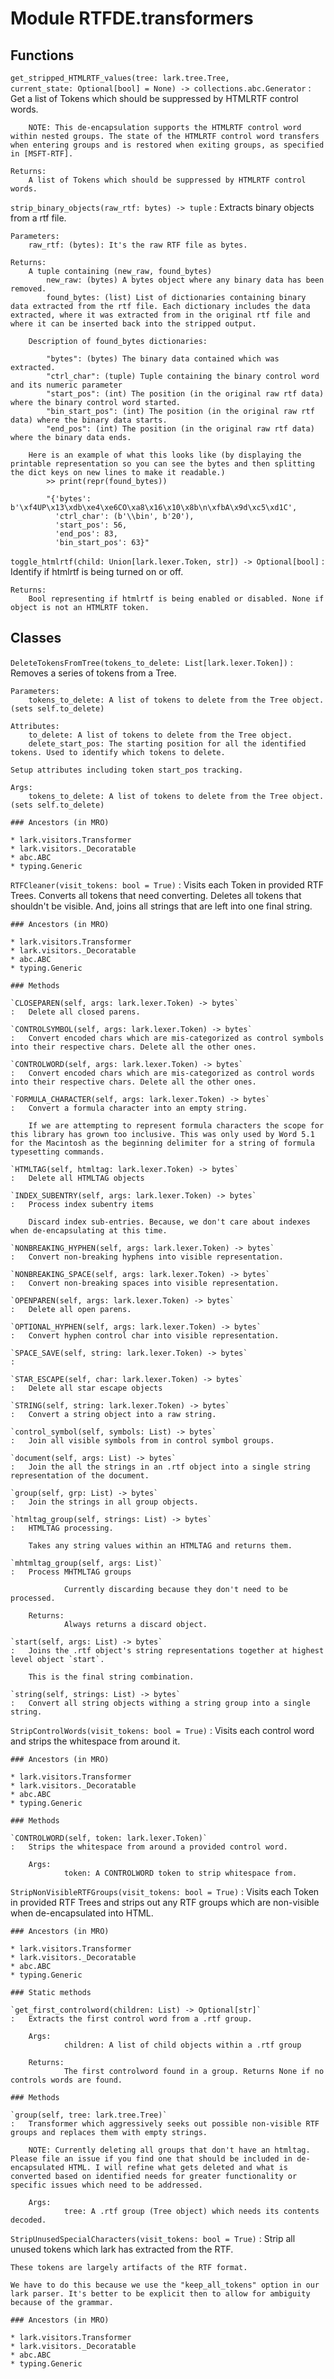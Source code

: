 Module RTFDE.transformers
=========================

Functions
---------

    
`get_stripped_HTMLRTF_values(tree: lark.tree.Tree, current_state: Optional[bool] = None) ‑> collections.abc.Generator`
:   Get a list of Tokens which should be suppressed by HTMLRTF control words.
    
    
        NOTE: This de-encapsulation supports the HTMLRTF control word within nested groups. The state of the HTMLRTF control word transfers when entering groups and is restored when exiting groups, as specified in [MSFT-RTF].
    
    Returns:
        A list of Tokens which should be suppressed by HTMLRTF control words.

    
`strip_binary_objects(raw_rtf: bytes) ‑> tuple`
:   Extracts binary objects from a rtf file.
    
    Parameters:
        raw_rtf: (bytes): It's the raw RTF file as bytes.
    
    Returns:
        A tuple containing (new_raw, found_bytes)
            new_raw: (bytes) A bytes object where any binary data has been removed.
            found_bytes: (list) List of dictionaries containing binary data extracted from the rtf file. Each dictionary includes the data extracted, where it was extracted from in the original rtf file and where it can be inserted back into the stripped output.
    
        Description of found_bytes dictionaries:
    
            "bytes": (bytes) The binary data contained which was extracted.
            "ctrl_char": (tuple) Tuple containing the binary control word and its numeric parameter
            "start_pos": (int) The position (in the original raw rtf data) where the binary control word started.
            "bin_start_pos": (int) The position (in the original raw rtf data) where the binary data starts.
            "end_pos": (int) The position (in the original raw rtf data) where the binary data ends.
    
        Here is an example of what this looks like (by displaying the printable representation so you can see the bytes and then splitting the dict keys on new lines to make it readable.)
            >> print(repr(found_bytes))
    
            "{'bytes': b'\xf4UP\x13\xdb\xe4\xe6CO\xa8\x16\x10\x8b\n\xfbA\x9d\xc5\xd1C',
              'ctrl_char': (b'\\bin', b'20'),
              'start_pos': 56,
              'end_pos': 83,
              'bin_start_pos': 63}"

    
`toggle_htmlrtf(child: Union[lark.lexer.Token, str]) ‑> Optional[bool]`
:   Identify if htmlrtf is being turned on or off.
    
    Returns:
        Bool representing if htmlrtf is being enabled or disabled. None if object is not an HTMLRTF token.

Classes
-------

`DeleteTokensFromTree(tokens_to_delete: List[lark.lexer.Token])`
:   Removes a series of tokens from a Tree.
    
    Parameters:
        tokens_to_delete: A list of tokens to delete from the Tree object. (sets self.to_delete)
    
    Attributes:
        to_delete: A list of tokens to delete from the Tree object.
        delete_start_pos: The starting position for all the identified tokens. Used to identify which tokens to delete.
    
    Setup attributes including token start_pos tracking.
    
    Args:
        tokens_to_delete: A list of tokens to delete from the Tree object. (sets self.to_delete)

    ### Ancestors (in MRO)

    * lark.visitors.Transformer
    * lark.visitors._Decoratable
    * abc.ABC
    * typing.Generic

`RTFCleaner(visit_tokens: bool = True)`
:   Visits each Token in provided RTF Trees. Converts all tokens that need converting. Deletes all tokens that shouldn't be visible. And, joins all strings that are left into one final string.

    ### Ancestors (in MRO)

    * lark.visitors.Transformer
    * lark.visitors._Decoratable
    * abc.ABC
    * typing.Generic

    ### Methods

    `CLOSEPAREN(self, args: lark.lexer.Token) ‑> bytes`
    :   Delete all closed parens.

    `CONTROLSYMBOL(self, args: lark.lexer.Token) ‑> bytes`
    :   Convert encoded chars which are mis-categorized as control symbols into their respective chars. Delete all the other ones.

    `CONTROLWORD(self, args: lark.lexer.Token) ‑> bytes`
    :   Convert encoded chars which are mis-categorized as control words into their respective chars. Delete all the other ones.

    `FORMULA_CHARACTER(self, args: lark.lexer.Token) ‑> bytes`
    :   Convert a formula character into an empty string.
        
        If we are attempting to represent formula characters the scope for this library has grown too inclusive. This was only used by Word 5.1 for the Macintosh as the beginning delimiter for a string of formula typesetting commands.

    `HTMLTAG(self, htmltag: lark.lexer.Token) ‑> bytes`
    :   Delete all HTMLTAG objects

    `INDEX_SUBENTRY(self, args: lark.lexer.Token) ‑> bytes`
    :   Process index subentry items
        
        Discard index sub-entries. Because, we don't care about indexes when de-encapsulating at this time.

    `NONBREAKING_HYPHEN(self, args: lark.lexer.Token) ‑> bytes`
    :   Convert non-breaking hyphens into visible representation.

    `NONBREAKING_SPACE(self, args: lark.lexer.Token) ‑> bytes`
    :   Convert non-breaking spaces into visible representation.

    `OPENPAREN(self, args: lark.lexer.Token) ‑> bytes`
    :   Delete all open parens.

    `OPTIONAL_HYPHEN(self, args: lark.lexer.Token) ‑> bytes`
    :   Convert hyphen control char into visible representation.

    `SPACE_SAVE(self, string: lark.lexer.Token) ‑> bytes`
    :

    `STAR_ESCAPE(self, char: lark.lexer.Token) ‑> bytes`
    :   Delete all star escape objects

    `STRING(self, string: lark.lexer.Token) ‑> bytes`
    :   Convert a string object into a raw string.

    `control_symbol(self, symbols: List) ‑> bytes`
    :   Join all visible symbols from in control symbol groups.

    `document(self, args: List) ‑> bytes`
    :   Join the all the strings in an .rtf object into a single string representation of the document.

    `group(self, grp: List) ‑> bytes`
    :   Join the strings in all group objects.

    `htmltag_group(self, strings: List) ‑> bytes`
    :   HTMLTAG processing.
        
        Takes any string values within an HTMLTAG and returns them.

    `mhtmltag_group(self, args: List)`
    :   Process MHTMLTAG groups
        
                Currently discarding because they don't need to be processed.
        
        Returns:
                Always returns a discard object.

    `start(self, args: List) ‑> bytes`
    :   Joins the .rtf object's string representations together at highest level object `start`.
        
        This is the final string combination.

    `string(self, strings: List) ‑> bytes`
    :   Convert all string objects withing a string group into a single string.

`StripControlWords(visit_tokens: bool = True)`
:   Visits each control word and strips the whitespace from around it.

    ### Ancestors (in MRO)

    * lark.visitors.Transformer
    * lark.visitors._Decoratable
    * abc.ABC
    * typing.Generic

    ### Methods

    `CONTROLWORD(self, token: lark.lexer.Token)`
    :   Strips the whitespace from around a provided control word.
        
        Args:
                token: A CONTROLWORD token to strip whitespace from.

`StripNonVisibleRTFGroups(visit_tokens: bool = True)`
:   Visits each Token in provided RTF Trees and strips out any RTF groups which are non-visible when de-encapsulated into HTML.

    ### Ancestors (in MRO)

    * lark.visitors.Transformer
    * lark.visitors._Decoratable
    * abc.ABC
    * typing.Generic

    ### Static methods

    `get_first_controlword(children: List) ‑> Optional[str]`
    :   Extracts the first control word from a .rtf group.
        
        Args:
                children: A list of child objects within a .rtf group
        
        Returns:
                The first controlword found in a group. Returns None if no controls words are found.

    ### Methods

    `group(self, tree: lark.tree.Tree)`
    :   Transformer which aggressively seeks out possible non-visible RTF groups and replaces them with empty strings.
        
        NOTE: Currently deleting all groups that don't have an htmltag. Please file an issue if you find one that should be included in de-encapsulated HTML. I will refine what gets deleted and what is converted based on identified needs for greater functionality or specific issues which need to be addressed.
        
        Args:
                tree: A .rtf group (Tree object) which needs its contents decoded.

`StripUnusedSpecialCharacters(visit_tokens: bool = True)`
:   Strip all unused tokens which lark has extracted from the RTF.
    
    These tokens are largely artifacts of the RTF format.
    
    We have to do this because we use the "keep_all_tokens" option in our lark parser. It's better to be explicit then to allow for ambiguity because of the grammar.

    ### Ancestors (in MRO)

    * lark.visitors.Transformer
    * lark.visitors._Decoratable
    * abc.ABC
    * typing.Generic